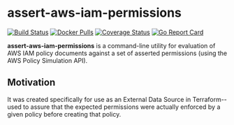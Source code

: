 assert-aws-iam-permissions
===

[![Build Status](https://travis-ci.org/matt-deboer/assert-aws-iam-permissions.svg?branch=master)](https://travis-ci.org/matt-deboer/assert-aws-iam-permissions)
[![Docker Pulls](https://img.shields.io/docker/pulls/mattdeboer/assert-aws-iam-permissions.svg)](https://hub.docker.com/r/mattdeboer/assert-aws-iam-permissions/)
[![Coverage Status](https://coveralls.io/repos/github/matt-deboer/assert-aws-iam-permissions/badge.svg?branch=master)](https://coveralls.io/github/matt-deboer/assert-aws-iam-permissions?branch=master) 
[![Go Report Card](https://goreportcard.com/badge/github.com/matt-deboer/assert-aws-iam-permissions)](https://goreportcard.com/report/github.com/matt-deboer/assert-aws-iam-permissions)

**assert-aws-iam-permissions** is a command-line utility for evaluation of AWS IAM policy documents against a set of asserted permissions (using the AWS Policy Simulation API).

Motivation
---

It was created specifically for use as an External Data Source in Terraform--used to assure that the expected permissions were actually enforced by a given policy before creating that policy.
